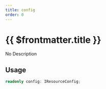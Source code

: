 ```yaml
---
title: config
order: 0
---
```


# {{ $frontmatter.title }}

No Description

## Usage

```ts
readonly config: IResourceConfig;
```
